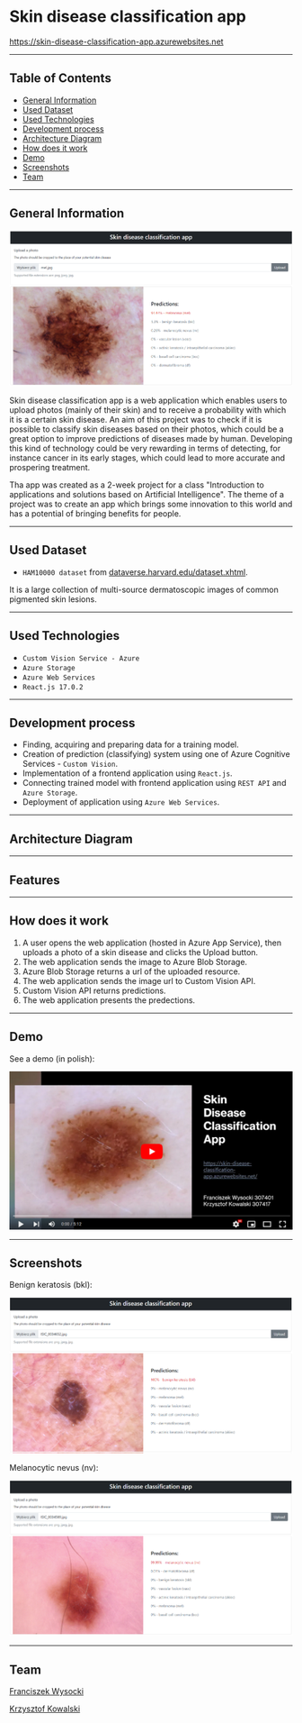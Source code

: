 # Skin disease classification app

<a href="https://skin-disease-classification-app.azurewebsites.net" target="_blank">https://skin-disease-classification-app.azurewebsites.net</a>

---

## Table of Contents

- [General Information](#general-information)
- [Used Dataset](#used-dataset)
- [Used Technologies](#used-technologies)
- [Development process](#development-process)
- [Architecture Diagram](#architecture-diagram)
- [How does it work](#how-does-it-work)
- [Demo](#demo)
- [Screenshots](#screenshots)
- [Team](#team)

---

## General Information

![Mel](img/mel.png)

Skin disease classification app is a web application which enables users to upload photos (mainly of their skin) and to receive a probability with which it is a certain skin disease. An aim of this project was to check if it is possible to classify skin diseases based on their photos, which could be a great option to improve predictions of diseases made by human. Developing this kind of technology could be very rewarding in terms of detecting, for instance cancer in its early stages, which could lead to more accurate and prospering treatment.

Tha app was created as a 2-week project for a class "Introduction to applications and solutions based on Artificial Intelligence". The theme of a project was to create an app which brings some innovation to this world and has a potential of bringing benefits for people.

---

## Used Dataset

- `HAM10000 dataset` from <a href="https://dataverse.harvard.edu/dataset.xhtml?persistentId=doi:10.7910/DVN/DBW86T">dataverse.harvard.edu/dataset.xhtml</a>.

It is a large collection of multi-source dermatoscopic images of common pigmented skin lesions.

---

## Used Technologies

- `Custom Vision Service - Azure`
- `Azure Storage`
- `Azure Web Services`
- `React.js 17.0.2`

---

## Development process

- Finding, acquiring and preparing data for a training model.
- Creation of prediction (classifying) system using one of Azure Cognitive Services - `Custom Vision`.
- Implementation of a frontend application using `React.js`.
- Connecting trained model with frontend application using `REST API` and `Azure Storage`.
- Deployment of application using `Azure Web Services`.

---

## Architecture Diagram

---

## Features

---

## How does it work

1. A user opens the web application (hosted in Azure App Service), then uploads a photo of a skin disease and
   clicks the Upload button.
2. The web application sends the image to Azure Blob Storage.
3. Azure Blob Storage returns a url of the uploaded resource.
4. The web application sends the image url to Custom Vision API.
5. Custom Vision API returns predictions.
6. The web application presents the predections.

---

## Demo

See a demo (in polish):

[![Demo](img/video.png)](https://youtu.be/596PyXO04MA)

---

## Screenshots

Benign keratosis (bkl):

![BKL](img/bkl.png)

Melanocytic nevus (nv):

![Nv](img/nv.png)

---

## Team

[Franciszek Wysocki](https://github.com/wysockif)

[Krzysztof Kowalski](https://github.com/KKofta)
